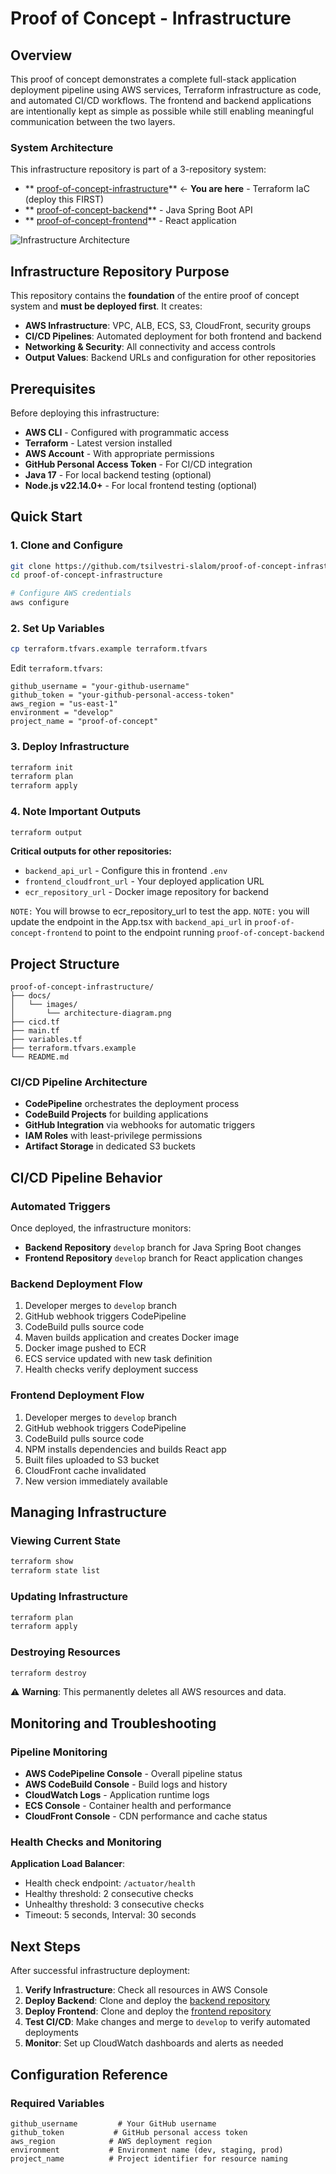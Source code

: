 # Proof of Concept - Infrastructure

## Overview

This proof of concept demonstrates a complete full-stack application deployment pipeline using AWS services, Terraform infrastructure as code, and automated CI/CD workflows. The frontend and backend applications are intentionally kept as simple as possible while still enabling meaningful communication between the two layers.

### System Architecture
This infrastructure repository is part of a 3-repository system:

- ** [proof-of-concept-infrastructure](https://github.com/tsilvestri-slalom/proof-of-concept-infrastructure)** ← **You are here** - Terraform IaC (deploy this FIRST)
- ** [proof-of-concept-backend](https://github.com/tsilvestri-slalom/proof-of-concept-backend)** - Java Spring Boot API
- ** [proof-of-concept-frontend](https://github.com/tsilvestri-slalom/proof-of-concept-frontend)** - React application

![Infrastructure Architecture](docs/images/proof-of-concept-infrastructure.png)

## Infrastructure Repository Purpose

This repository contains the **foundation** of the entire proof of concept system and **must be deployed first**. It creates:

- **AWS Infrastructure**: VPC, ALB, ECS, S3, CloudFront, security groups
- **CI/CD Pipelines**: Automated deployment for both frontend and backend
- **Networking & Security**: All connectivity and access controls
- **Output Values**: Backend URLs and configuration for other repositories

## Prerequisites

Before deploying this infrastructure:

- **AWS CLI** - Configured with programmatic access
- **Terraform** - Latest version installed  
- **AWS Account** - With appropriate permissions
- **GitHub Personal Access Token** - For CI/CD integration
- **Java 17** - For local backend testing (optional)
- **Node.js v22.14.0+** - For local frontend testing (optional)

## Quick Start

### 1. Clone and Configure
```bash
git clone https://github.com/tsilvestri-slalom/proof-of-concept-infrastructure.git
cd proof-of-concept-infrastructure

# Configure AWS credentials
aws configure
```

### 2. Set Up Variables
```bash
cp terraform.tfvars.example terraform.tfvars
```

Edit `terraform.tfvars`:
```hcl
github_username = "your-github-username"
github_token = "your-github-personal-access-token"
aws_region = "us-east-1"
environment = "develop"
project_name = "proof-of-concept"
```

### 3. Deploy Infrastructure
```bash
terraform init
terraform plan
terraform apply
```

### 4. Note Important Outputs
```bash
terraform output
```

**Critical outputs for other repositories:**
- `backend_api_url` - Configure this in frontend `.env`
- `frontend_cloudfront_url` - Your deployed application URL
- `ecr_repository_url` - Docker image repository for backend

`NOTE:` You will browse to ecr_repository_url to test the app. 
`NOTE:` you will update the endpoint in the App.tsx with `backend_api_url` in `proof-of-concept-frontend` to point to the endpoint running `proof-of-concept-backend`

## Project Structure

```
proof-of-concept-infrastructure/
├── docs/
│   └── images/
│       └── architecture-diagram.png
├── cicd.tf
├── main.tf
├── variables.tf
├── terraform.tfvars.example
└── README.md
```



### CI/CD Pipeline Architecture
- **CodePipeline** orchestrates the deployment process
- **CodeBuild Projects** for building applications
- **GitHub Integration** via webhooks for automatic triggers
- **IAM Roles** with least-privilege permissions
- **Artifact Storage** in dedicated S3 buckets

## CI/CD Pipeline Behavior

### Automated Triggers
Once deployed, the infrastructure monitors:
- **Backend Repository** `develop` branch for Java Spring Boot changes
- **Frontend Repository** `develop` branch for React application changes

### Backend Deployment Flow
1. Developer merges to `develop` branch
2. GitHub webhook triggers CodePipeline
3. CodeBuild pulls source code
4. Maven builds application and creates Docker image
5. Docker image pushed to ECR
6. ECS service updated with new task definition
7. Health checks verify deployment success

### Frontend Deployment Flow
1. Developer merges to `develop` branch
2. GitHub webhook triggers CodePipeline
3. CodeBuild pulls source code
4. NPM installs dependencies and builds React app
5. Built files uploaded to S3 bucket
6. CloudFront cache invalidated
7. New version immediately available

## Managing Infrastructure

### Viewing Current State
```bash
terraform show
terraform state list
```

### Updating Infrastructure
```bash
terraform plan
terraform apply
```

### Destroying Resources
```bash
terraform destroy
```

⚠️ **Warning**: This permanently deletes all AWS resources and data.

## Monitoring and Troubleshooting

### Pipeline Monitoring
- **AWS CodePipeline Console** - Overall pipeline status
- **AWS CodeBuild Console** - Build logs and history
- **CloudWatch Logs** - Application runtime logs
- **ECS Console** - Container health and performance
- **CloudFront Console** - CDN performance and cache status

### Health Checks and Monitoring

**Application Load Balancer**:
- Health check endpoint: `/actuator/health`
- Healthy threshold: 2 consecutive checks
- Unhealthy threshold: 3 consecutive checks
- Timeout: 5 seconds, Interval: 30 seconds



## Next Steps

After successful infrastructure deployment:

1. **Verify Infrastructure**: Check all resources in AWS Console
2. **Deploy Backend**: Clone and deploy the [backend repository](https://github.com/tsilvestri-slalom/proof-of-concept-backend)
3. **Deploy Frontend**: Clone and deploy the [frontend repository](https://github.com/tsilvestri-slalom/proof-of-concept-frontend)
4. **Test CI/CD**: Make changes and merge to `develop` to verify automated deployments
5. **Monitor**: Set up CloudWatch dashboards and alerts as needed

## Configuration Reference

### Required Variables
```hcl
github_username         # Your GitHub username
github_token           # GitHub personal access token
aws_region            # AWS deployment region
environment           # Environment name (dev, staging, prod)
project_name          # Project identifier for resource naming
```
